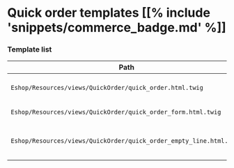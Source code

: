 # Quick order templates [[% include 'snippets/commerce_badge.md' %]]

### Template list

| Path     | Description       |
| -------- | ----------------- |
| `Eshop/Resources/views/QuickOrder/quick_order.html.twig` | Entry page for quick order. |
| `Eshop/Resources/views/QuickOrder/quick_order_form.html.twig` | Quick order form. |
| `Eshop/Resources/views/QuickOrder/quick_order_empty_line.html.twig` | An empty line in the quick order form. |
